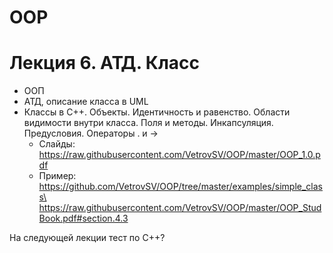 # OOP

# Лекция 6. АТД. Класс
- ООП
- АТД, описание класса в UML
- Классы в С++. Объекты. Идентичность и равенство. Области видимости внутри класса. Поля и методы. Инкапсуляция. Предусловия. Операторы . и ->
  - Слайды: https://raw.githubusercontent.com/VetrovSV/OOP/master/OOP_1.0.pdf
  - Пример: https://github.com/VetrovSV/OOP/tree/master/examples/simple_class\
            https://raw.githubusercontent.com/VetrovSV/OOP/master/OOP_StudBook.pdf#section.4.3

На следующей лекции тест по С++?